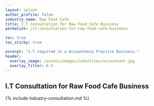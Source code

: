 ```yaml
---
layout: splash 
author_profile: false 
industry_name: Raw Food Cafe
title: I.T Consultation for Raw Food Cafe Business
permalink: /it-consultation-for-raw-food-cafe-business

toc: true
toc_sticky: true

excerpt: "I.T required in a Accountancy Practice Business."
header:
  overlay_image: /assets/images/industries/accountant.jpg
  overlay_filter: 0.5 
---
```


## I.T Consultation for Raw Food Cafe Business

{% include industry-consultation.md %}
